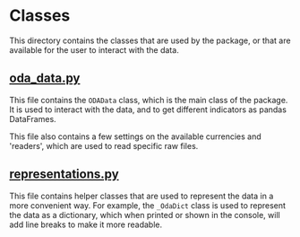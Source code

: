 # Classes

This directory contains the classes that are used by the package, or that are available for the user to interact
with the data.

## [oda_data.py](oda_data.py)

This file contains the `ODAData` class, which is the main class of the package. It is used to interact with the
data, and to get different indicators as pandas DataFrames.

This file also contains a few settings on the available currencies and 'readers', which are used to read specific
raw files.

## [representations.py](representations.py)

This file contains helper classes that are used to represent the data in a more convenient way. For example, the
`_OdaDict` class is used to represent the data as a dictionary, which when printed or shown in the console, will add
line breaks to make it more readable.